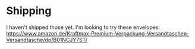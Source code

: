 # Shipping

I haven't shipped those yet. I'm looking to try these envelopes:
https://www.amazon.de/Kraftmax-Premium-Verpackung-Versandtaschen-Versandtasche/dp/B01NCJY7ST/
